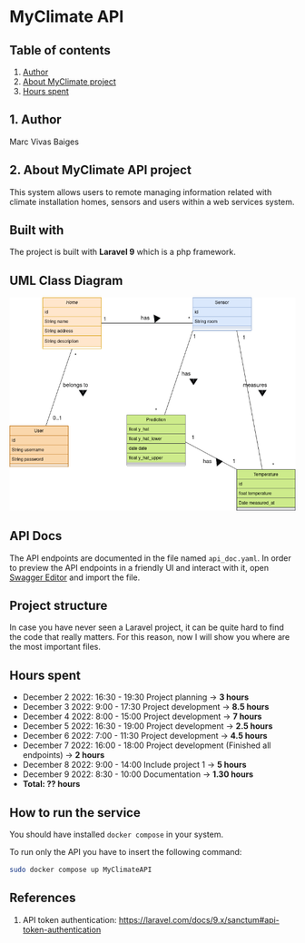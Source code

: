 # MyClimate API

## Table of contents
1. [Author](#1-author)
2. [About MyClimate project](#2-about-myclimate-api-project)
3. [Hours spent]()

## 1. Author
Marc Vivas Baiges

## 2. About MyClimate API project
This system allows users to remote managing information related with
climate installation homes, sensors and users within a web services system.

## Built with
The project is built with **Laravel 9** which is a php framework.

## UML Class Diagram
![UML Class Diagram](api_uml_diagram.png)

## API Docs
The API endpoints are documented in the file named `api_doc.yaml`. In order to preview 
the API endpoints in a friendly UI and interact with it, 
open [Swagger Editor](https://editor.swagger.io/) and import the file.  

## Project structure
In case you have never seen a Laravel project, it can be quite hard to 
find the code that really matters. For this reason, now I will show you where
are the most important files.

## Hours spent
- December 2 2022: 16:30 - 19:30 Project planning ->  <strong> 3 hours </strong>  
- December 3 2022: 9:00 - 17:30 Project development -> <strong> 8.5 hours </strong> 
- December 4 2022: 8:00 - 15:00 Project development -> <strong> 7 hours </strong>
- December 5 2022: 16:30 - 19:00 Project development -> <strong> 2.5 hours </strong>
- December 6 2022: 7:00 - 11:30 Project development -> <strong> 4.5 hours </strong>
- December 7 2022: 16:00 - 18:00 Project development (Finished all endpoints) -> <strong> 2 hours </strong>
- December 8 2022: 9:00 - 14:00 Include project 1 -> <strong> 5 hours </strong>
- December 9 2022: 8:30 - 10:00 Documentation -> <strong> 1.30 hours </strong>
- <strong>  Total:   ?? hours  </strong> 

## How to run the service
You should have installed `docker compose` in your system.

To run only the API you have to insert the following command:

```bash
sudo docker compose up MyClimateAPI
```
## References
1. API token authentication: https://laravel.com/docs/9.x/sanctum#api-token-authentication
